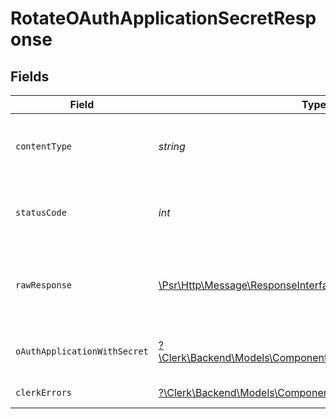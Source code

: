 # RotateOAuthApplicationSecretResponse


## Fields

| Field                                                                                                                 | Type                                                                                                                  | Required                                                                                                              | Description                                                                                                           |
| --------------------------------------------------------------------------------------------------------------------- | --------------------------------------------------------------------------------------------------------------------- | --------------------------------------------------------------------------------------------------------------------- | --------------------------------------------------------------------------------------------------------------------- |
| `contentType`                                                                                                         | *string*                                                                                                              | :heavy_check_mark:                                                                                                    | HTTP response content type for this operation                                                                         |
| `statusCode`                                                                                                          | *int*                                                                                                                 | :heavy_check_mark:                                                                                                    | HTTP response status code for this operation                                                                          |
| `rawResponse`                                                                                                         | [\Psr\Http\Message\ResponseInterface](https://www.php-fig.org/psr/psr-7/#33-psrhttpmessageresponseinterface)          | :heavy_check_mark:                                                                                                    | Raw HTTP response; suitable for custom response parsing                                                               |
| `oAuthApplicationWithSecret`                                                                                          | [?\Clerk\Backend\Models\Components\OAuthApplicationWithSecret](../../Models/Components/OAuthApplicationWithSecret.md) | :heavy_minus_sign:                                                                                                    | An OAuth application with client secret                                                                               |
| `clerkErrors`                                                                                                         | [?\Clerk\Backend\Models\Components\ClerkErrors](../../Models/Components/ClerkErrors.md)                               | :heavy_minus_sign:                                                                                                    | Authorization invalid                                                                                                 |